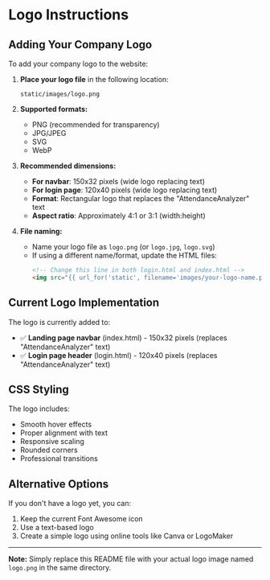 # Logo Instructions

## Adding Your Company Logo

To add your company logo to the website:

1. **Place your logo file** in the following location:
   ```
   static/images/logo.png
   ```

2. **Supported formats:**
   - PNG (recommended for transparency)
   - JPG/JPEG
   - SVG
   - WebP

3. **Recommended dimensions:**
   - **For navbar**: 150x32 pixels (wide logo replacing text)
   - **For login page**: 120x40 pixels (wide logo replacing text)
   - **Format**: Rectangular logo that replaces the "AttendanceAnalyzer" text
   - **Aspect ratio**: Approximately 4:1 or 3:1 (width:height)

4. **File naming:**
   - Name your logo file as `logo.png` (or `logo.jpg`, `logo.svg`)
   - If using a different name/format, update the HTML files:
     ```html
     <!-- Change this line in both login.html and index.html -->
     <img src="{{ url_for('static', filename='images/your-logo-name.png') }}" ...>
     ```

## Current Logo Implementation

The logo is currently added to:
- ✅ **Landing page navbar** (index.html) - 150x32 pixels (replaces "AttendanceAnalyzer" text)
- ✅ **Login page header** (login.html) - 120x40 pixels (replaces "AttendanceAnalyzer" text)

## CSS Styling

The logo includes:
- Smooth hover effects
- Proper alignment with text
- Responsive scaling
- Rounded corners
- Professional transitions

## Alternative Options

If you don't have a logo yet, you can:
1. Keep the current Font Awesome icon
2. Use a text-based logo
3. Create a simple logo using online tools like Canva or LogoMaker

---

**Note:** Simply replace this README file with your actual logo image named `logo.png` in the same directory.
